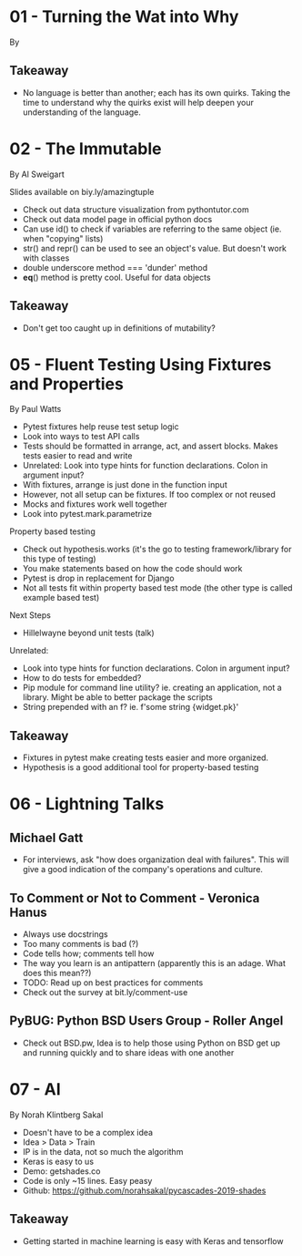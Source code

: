# 01 - Turning the Wat into Why
By 

## Takeaway

+ No language is better than another; each has its own quirks. Taking the time to understand why the quirks exist will help deepen your understanding of the language. 

# 02 - The Immutable
By Al Sweigart

Slides available on biy.ly/amazingtuple

+ Check out data structure visualization from pythontutor.com
+ Check out data model page in official python docs
+ Can use id() to check if variables are referring to the same object (ie. when "copying" lists)
+ str() and repr() can be used to see an object's value. But doesn't work with classes
+ double underscore method === 'dunder' method
+ __eq__() method is pretty cool. Useful for data objects

## Takeaway

+ Don't get too caught up in definitions of mutability?

# 05 - Fluent Testing Using Fixtures and Properties
By Paul Watts

+ Pytest fixtures help reuse test setup logic
+ Look into ways to test API calls
+ Tests should be formatted in arrange, act, and assert blocks. Makes tests easier to read and write
+ Unrelated: Look into type hints for function declarations. Colon in argument input?
+ With fixtures, arrange is just done in the function input
+ However, not all setup can be fixtures. If too complex or not reused
+ Mocks and fixtures work well together
+ Look into pytest.mark.parametrize

Property based testing
+ Check out hypothesis.works (it's the go to testing framework/library for this type of testing)
+ You make statements based on how the code should work
+ Pytest is drop in replacement for Django
+ Not all tests fit within property based test mode (the other type is called example based test)

Next Steps
+ Hillelwayne beyond unit tests (talk)

Unrelated:
+ Look into type hints for function declarations. Colon in argument input?
+ How to do tests for embedded?
+ Pip module for command line utility? ie. creating an application, not a library. Might be able to better package the scripts
+ String prepended with an f? ie. f'some string {widget.pk}'

## Takeaway

+ Fixtures in pytest make creating tests easier and more organized.
+ Hypothesis is a good additional tool for property-based testing

# 06 - Lightning Talks

## Michael Gatt

+ For interviews, ask "how does organization deal with failures". This will give a good indication of the company's operations and culture.

## To Comment or Not to Comment - Veronica Hanus

+ Always use docstrings
+ Too many comments is bad (?)
+ Code tells how; comments tell how
+ The way you learn is an antipattern (apparently this is an adage. What does this mean??)
+ TODO: Read up on best practices for comments
+ Check out the survey at bit.ly/comment-use

## PyBUG: Python BSD Users Group - Roller Angel

+ Check out BSD.pw, Idea is to help those using Python on BSD get up and running quickly and to share ideas with one another

# 07 - AI
By Norah Klintberg Sakal

+ Doesn't have to be a complex idea
+ Idea > Data > Train
+ IP is in the data, not so much the algorithm
+ Keras is easy to us
+ Demo: getshades.co
+ Code is only ~15 lines. Easy peasy
+ Github: https://github.com/norahsakal/pycascades-2019-shades

## Takeaway 

+ Getting started in machine learning is easy with Keras and tensorflow 

